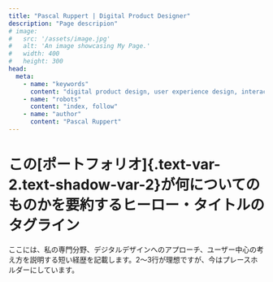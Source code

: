 ```yaml
---
title: "Pascal Ruppert | Digital Product Designer"
description: "Page descripion"
# image:
#   src: '/assets/image.jpg'
#   alt: 'An image showcasing My Page.'
#   width: 400
#   height: 300
head:
  meta:
    - name: "keywords"
      content: "digital product design, user experience design, interaction design, application design, user interface design, portfolio"
    - name: "robots"
      content: "index, follow"
    - name: "author"
      content: "Pascal Ruppert"
---
```


# この[ポートフォリオ]{.text-var-2.text-shadow-var-2}が何についてのものかを要約するヒーロー・タイトルのタグライン

ここには、私の専門分野、デジタルデザインへのアプローチ、ユーザー中心の考え方を説明する短い経歴を記載します。2〜3行が理想ですが、今はプレースホルダーにしています。
